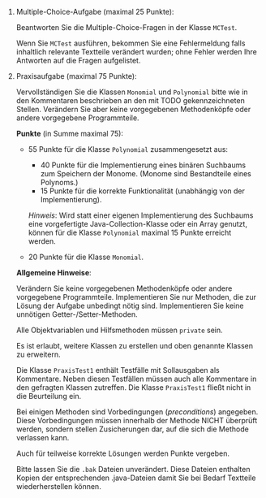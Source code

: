 1. Multiple-Choice-Aufgabe (maximal 25 Punkte):

    Beantworten Sie die Multiple-Choice-Fragen in der Klasse `MCTest`.

    Wenn Sie `MCTest` ausführen, bekommen Sie eine Fehlermeldung falls inhaltlich relevante
    Textteile verändert wurden; ohne Fehler werden Ihre Antworten auf die Fragen aufgelistet.

2. Praxisaufgabe (maximal 75 Punkte):

    Vervollständigen Sie die Klassen `Monomial` und `Polynomial` bitte wie in den Kommentaren
    beschrieben an den mit TODO gekennzeichneten Stellen.
    Verändern Sie aber keine vorgegebenen Methodenköpfe oder andere vorgegebene Programmteile.

    **Punkte** (in Summe maximal 75):

    - 55 Punkte für die Klasse `Polynomial` zusammengesetzt aus:
        - 40 Punkte für die Implementierung eines binären Suchbaums zum
        Speichern der Monome. (Monome sind Bestandteile eines Polynoms.)
        - 15 Punkte für die korrekte Funktionalität (unabhängig von der Implementierung).

        *Hinweis*: Wird statt einer eigenen Implementierung des Suchbaums eine vorgefertigte
        Java-Collection-Klasse oder ein Array genutzt, können für die Klasse `Polynomial`
        maximal 15 Punkte erreicht werden.

    - 20 Punkte für die Klasse `Monomial`.

    **Allgemeine Hinweise**:

    Verändern Sie keine vorgegebenen Methodenköpfe oder andere vorgegebene Programmteile.
    Implementieren Sie nur Methoden, die zur Lösung der Aufgabe unbedingt nötig sind.
    Implementieren Sie keine unnötigen Getter-/Setter-Methoden.

    Alle Objektvariablen und Hilfsmethoden müssen `private` sein.

    Es ist erlaubt, weitere Klassen zu erstellen und oben genannte Klassen zu erweitern.

    Die Klasse `PraxisTest1` enthält Testfälle mit Sollausgaben als Kommentare.
    Neben diesen Testfällen müssen auch alle Kommentare in den gefragten Klassen zutreffen.
    Die Klasse `PraxisTest1` fließt nicht in die Beurteilung ein.

    Bei einigen Methoden sind Vorbedingungen (_preconditions_) angegeben.
    Diese Vorbedingungen müssen innerhalb der Methode NICHT überprüft werden,
    sondern stellen Zusicherungen dar, auf die sich die Methode verlassen kann.

    Auch für teilweise korrekte Lösungen werden Punkte vergeben.

    Bitte lassen Sie die `.bak` Dateien unverändert. Diese Dateien enthalten Kopien der
    entsprechenden .java-Dateien damit Sie bei Bedarf Textteile wiederherstellen können.
